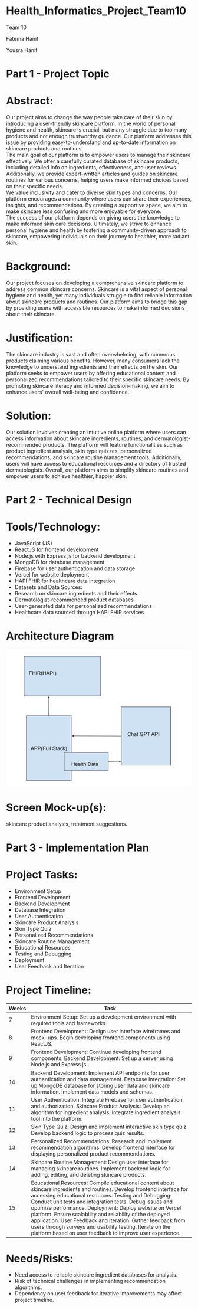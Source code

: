 # Health_Informatics_Project_Team10
Team 10 <br>

Fatema Hanif <br>

Yousra Hanif <br>

# Part 1 - Project Topic <br>

# Abstract:
Our project aims to change the way people take care of their skin by introducing a user-friendly skincare platform. In the world of personal hygiene and health, skincare is crucial, but many struggle due to too many products and not enough trustworthy guidance. Our platform addresses this issue by providing easy-to-understand and up-to-date information on skincare products and routines. <br>
The main goal of our platform is to empower users to manage their skincare effectively. We offer a carefully curated database of skincare products, including detailed info on ingredients, effectiveness, and user reviews. Additionally, we provide expert-written articles and guides on skincare routines for various concerns, helping users make informed choices based on their specific needs. <br>
We value inclusivity and cater to diverse skin types and concerns. Our platform encourages a community where users can share their experiences, insights, and recommendations. By creating a supportive space, we aim to make skincare less confusing and more enjoyable for everyone.<br>
The success of our platform depends on giving users the knowledge to make informed skin care decisions. Ultimately, we strive to enhance personal hygiene and health by fostering a community-driven approach to skincare, empowering individuals on their journey to healthier, more radiant skin.

# Background:
Our project focuses on developing a comprehensive skincare platform to address common skincare concerns. Skincare is a vital aspect of personal hygiene and health, yet many individuals struggle to find reliable information about skincare products and routines. Our platform aims to bridge this gap by providing users with accessible resources to make informed decisions about their skincare.
# Justification:
The skincare industry is vast and often overwhelming, with numerous products claiming various benefits. However, many consumers lack the knowledge to understand ingredients and their effects on the skin. Our platform seeks to empower users by offering educational content and personalized recommendations tailored to their specific skincare needs. By promoting skincare literacy and informed decision-making, we aim to enhance users' overall well-being and confidence.
# Solution:
Our solution involves creating an intuitive online platform where users can access information about skincare ingredients, routines, and dermatologist-recommended products. The platform will feature functionalities such as product ingredient analysis, skin type quizzes, personalized recommendations, and skincare routine management tools. Additionally, users will have access to educational resources and a directory of trusted dermatologists. Overall, our platform aims to simplify skincare routines and empower users to achieve healthier, happier skin.

# Part 2 - Technical Design
# Tools/Technology:
* JavaScript (JS)
* ReactJS for frontend development
* Node.js with Express.js for backend development
* MongoDB for database management
* Firebase for user authentication and data storage
* Vercel for website deployment
* HAPI FHIR for healthcare data integration
* Datasets and Data Sources:
* Research on skincare ingredients and their effects
* Dermatologist-recommended product databases
* User-generated data for personalized recommendations
* Healthcare data sourced through HAPI FHIR services

# Architecture Diagram
![Diagram](resources/diagram.png)

# Screen Mock-up(s): 
skincare product analysis, treatment suggestions. 

# Part 3 - Implementation Plan
# Project Tasks:
* Environment Setup 
* Frontend Development
* Backend Development
* Database Integration
* User Authentication
* Skincare Product Analysis
* Skin Type Quiz
* Personalized Recommendations
* Skincare Routine Management
* Educational Resources
* Testing and Debugging
* Deployment
* User Feedback and Iteration

# Project Timeline:
| Weeks | Task                                                                                           |
|-------|------------------------------------------------------------------------------------------------|
| 7     | Environment Setup: Set up a development environment with required tools and frameworks.      |
| 8     | Frontend Development: Design user interface wireframes and mock-ups. Begin developing frontend components using ReactJS. |
| 9     | Frontend Development: Continue developing frontend components. Backend Development: Set up a server using Node.js and Express.js. |
| 10    | Backend Development: Implement API endpoints for user authentication and data management. Database Integration: Set up MongoDB database for storing user data and skincare information. Implement data models and schemas. |
| 11    | User Authentication: Integrate Firebase for user authentication and authorization. Skincare Product Analysis: Develop an algorithm for ingredient analysis. Integrate ingredient analysis tool into the platform. |
| 12    | Skin Type Quiz: Design and implement interactive skin type quiz. Develop backend logic to process quiz results. |
| 13    | Personalized Recommendations: Research and implement recommendation algorithms. Develop frontend interface for displaying personalized product recommendations. |
| 14    | Skincare Routine Management: Design user interface for managing skincare routines. Implement backend logic for adding, editing, and deleting skincare products. |
| 15    | Educational Resources: Compile educational content about skincare ingredients and routines. Develop frontend interface for accessing educational resources. Testing and Debugging: Conduct unit tests and integration tests. Debug issues and optimize performance. Deployment: Deploy website on Vercel platform. Ensure scalability and reliability of the deployed application. User Feedback and Iteration: Gather feedback from users through surveys and usability testing. Iterate on the platform based on user feedback to improve user experience. |

# Needs/Risks:
* Need access to reliable skincare ingredient databases for analysis.
* Risk of technical challenges in implementing recommendation algorithms.
* Dependency on user feedback for iterative improvements may affect project timeline.


